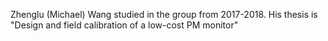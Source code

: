 Zhenglu (Michael) Wang studied in the group from 2017-2018. His thesis is "Design and field calibration of a low-cost PM monitor"

